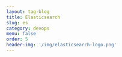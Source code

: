 ```yaml
---
layout: tag-blog
title: Elasticsearch
slug: es
category: devops
menu: false
order: 5
header-img: '/img/elasticsearch-logo.png'
---
```

